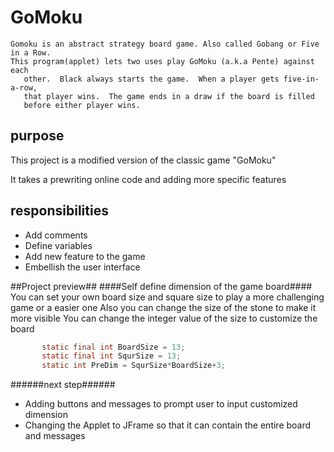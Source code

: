 # GoMoku
    Gomoku is an abstract strategy board game. Also called Gobang or Five in a Row.
    This program(applet) lets two uses play GoMoku (a.k.a Pente) against each 
       other.  Black always starts the game.  When a player gets five-in-a-row,
       that player wins.  The game ends in a draw if the board is filled
       before either player wins.
## purpose ##
This project is a modified version of the classic game "GoMoku"

It takes a prewriting online code and adding more specific features
## responsibilities ##
* Add comments
* Define variables 
* Add new feature to the game
* Embellish the user interface

##Project preview##
####Self define dimension of the game board####
    You can set your own board size and square size to play a more challenging game or a easier one
    Also you can change the size of the stone to make it more visible 
You can change the integer value of the size to customize the board
```Java
	   static final int BoardSize = 13;
	   static final int SqurSize = 13;
	   static int PreDim = SqurSize*BoardSize+3;
```   
######next step######
- Adding buttons and messages to prompt user to input customized dimension
- Changing the Applet to JFrame so that it can contain the entire board and messages 
